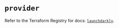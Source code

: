 # `provider`

Refer to the Terraform Registry for docs: [`launchdarkly`](https://registry.terraform.io/providers/launchdarkly/launchdarkly/2.24.0/docs).
